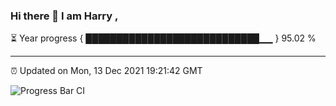 ### Hi there 👋 I am Harry , 

⏳ Year progress { ████████████████████████████▁▁ } 95.02 %

---

⏰ Updated on Mon, 13 Dec 2021 19:21:42 GMT

![Progress Bar CI](https://github.com/duykhang68/duykhang68/workflows/Progress%20Bar%20CI/badge.svg)
